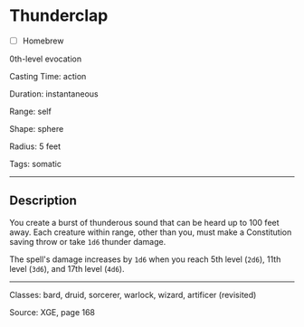 # Thunderclap

- [ ] Homebrew

0th-level evocation

Casting Time: action

Duration: instantaneous

Range: self

Shape: sphere

Radius: 5 feet

Tags: somatic

---

## Description
You create a burst of thunderous sound that can be heard up to 100 feet away. Each creature within range, other than you, must make a Constitution saving throw or take `1d6` thunder damage.

The spell's damage increases by `1d6` when you reach 5th level (`2d6`), 11th level (`3d6`), and 17th level (`4d6`).

---

Classes: bard, druid, sorcerer, warlock, wizard, artificer (revisited)

Source: XGE, page 168
